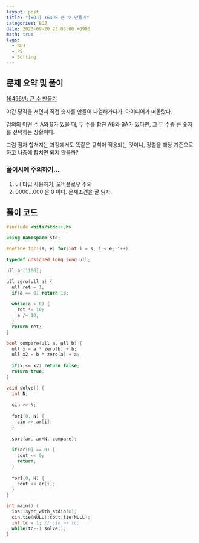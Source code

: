 ```yaml
---
layout: post
title: "[BOJ] 16496 큰 수 만들기"
categories: BOJ
date: 2023-09-20 23:03:00 +0900
math: true
tags:
  - BOJ
  - PS
  - Sorting
---
```


## 문제 요약 및 풀이

[16496번: 큰 수 만들기](https://www.acmicpc.net/problem/16496)

야간 당직을 서면서 직접 숫자를 만들어 나열해가다가, 아이디어가 떠올랐다.

임의의 어떤 수 A와 B가 있을 때, 두 수를 합친 AB와 BA가 있다면,
그 두 수중 큰 숫자를 선택하는 상황이다.

그럼 점차 합쳐지는 과정에서도 똑같은 규칙이 적용되는 것이니, 정렬을 해당 기준으로 하고
나중에 합치면 되지 않을까?

### 풀이시에 주의하기...

1. ull 타입 사용하기, 오버플로우 주의
2. 0000...000 은 0 이다. 문제조건을 잘 읽자.

## 풀이 코드

```cpp
#include <bits/stdc++.h>

using namespace std;

#define for1(s, e) for(int i = s; i < e; i++)

typedef unsigned long long ull;

ull ar[1100];

ull zero(ull a) {
  ull ret = 1;
  if(a == 0) return 10;
  
  while(a > 0) {
    ret *= 10;
    a /= 10;
  }
  return ret;
}

bool compare(ull a, ull b) {
  ull x = a * zero(b) + b;
  ull x2 = b * zero(a) + a;
  
  if(x <= x2) return false;
  return true;
}

void solve() {
  int N;
  
  cin >> N;
  
  for1(0, N) {
    cin >> ar[i];    
  }
  
  sort(ar, ar+N, compare);
  
  if(ar[0] == 0) {
    cout << 0;
    return;
  }
  
  for1(0, N) {
    cout << ar[i];
  }
}

int main() {
  ios::sync_with_stdio(0);
  cin.tie(NULL);cout.tie(NULL);
  int tc = 1; // cin >> tc;
  while(tc--) solve();
}
```
